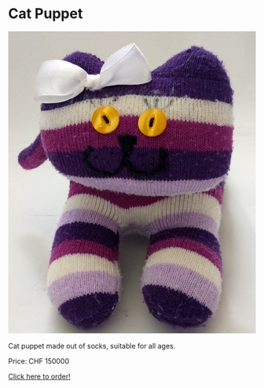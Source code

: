 # Cat Puppet

![logo](product1img.jpg)

Cat puppet made out of socks, suitable for all ages.

Price: CHF 150000

[Click here to order!](#)
